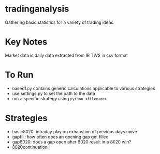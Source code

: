 # tradinganalysis
Gathering basic statistics for a variety of trading ideas.

# Key Notes
Market data is daily data extracted from IB TWS in csv format

# To Run
- basedf.py contains generic calculations applicable to various strategies
- use settings.py to set the path to the data
- run a specific strategy using ```python <filename>```

# Strategies

- basic8020: intraday play on exhaustion of previous days move
- gapfill: how often does an opening gap get filled
- gap8020: does a gap open after 8020 result in a 8020 win?
- 8020continuation:
